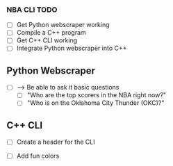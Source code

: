 ### NBA CLI TODO

- [ ] Get Python webscraper working
- [ ] Compile a C++ program
- [ ] Get C++ CLI working
- [ ] Integrate Python webscraper into C++

## Python Webscraper

- [ ] --> Be able to ask it basic questions
	- [ ] "Who are the top scorers in the NBA right now?"
	- [ ] "Who is on the Oklahoma City Thunder (OKC)?"

## C++ CLI

- [ ] Create a header for the CLI
- [ ] Add fun colors


